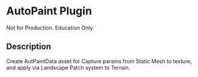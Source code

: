# AutoPaint Plugin
Not for Production. Education Only.

## Description
Create AutPaintData asset for Capture params from Static Mesh to texture, and apply via Landscape Patch system to Terrain.